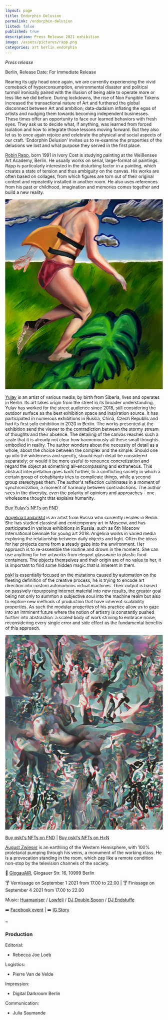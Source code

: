 ```yaml
---
layout: page
title: Endorphin Delusion
permalink: /endorphin-delusion
listed: false
published: true
description: Press Release 2021 exhibition
image: /assets/pictures/rapp.png
categories: art berlin endorphin
---
```


_Press release_

Berlin, Release Date: For Immediate Release

Rearing its ugly head once again, we are currently experiencing the vivid comeback of hyperconsumption, environmental disaster and political turmoil ironically paired with the illusion of being able to operate more or less like we did before. During lockdowns, the rise of Non Fungible Tokens increased the transactional nature of Art and furthered the global disconnect between Art and ambition; data-dadaism inflating the egos of artists and nudging them towards becoming independent businesses.
These times offer an opportunity to face our learned behaviors with fresh eyes. They ask us to decide what, if anything, was learned from forced isolation and how to integrate those lessons moving forward. But they also let us to once again  rejoice and celebrate the physical and social aspects of our craft. ‘Endorphin Delusion’ invites us to re-examine the properties of the delusions we lost and what purpose they served in the first place.

[Robin Rapp](https://instagram.com/rapp_robin), born 1991 in Ivory Cost is studying painting at the Weißensee Art Academy, Berlin. He usually works on serial, large-format oil paintings. Rapp is particularly interested in the disturbing factor in a painting, which creates a state of tension and thus ambiguity on the canvas. His works are often based on collages, from which figures are torn out of their original context and repeatedly installed in another room. He also uses references from his past or childhood, imagination and memories comes together and build a new reality.

<img class='post-image' src="/assets/pictures/rapp.png">

[Yulav](https://instagram.com/yulav) is an artist of various media, by birth from Siberia, lives and operates in Berlin. Its art takes origin from the street in its broader understanding. Yulav has worked for the street audience since 2018, still considering the outdoor surface as the best exhibition space and inspiration source. It has participated in numerous exhibitions in Russia, China, Czech Republic and had its first solo exhibition in 2020 in Berlin. The works presented at the exhibition send the viewer to the contradiction between the stormy stream of thoughts and their absence. The detailing of the canvas reaches such a scale that it is already not clear how harmoniously all these small thoughts embodied in reality. The author wonders about the necessity of detail as a whole, about the choice between the complex and the simple. Should one go into the wilderness and specify, should each detail be considered separately; or would it be more useful to renounce concretization and regard the object as something all-encompassing and extraneous.
This abstract interpretation goes back further, to a conflicting society in which a certain group of cohabitants tries to complicate things, while a second group stereotypes them. The author's reflection culminates in a moment of synchronization, a moment of harmony between contradictions. The author sees in the diversity, even the polarity of opinions and approaches - one wholesome thought that explains humanity.

[Buy Yulav's  NFTs on FND](https://foundation.app/yulav)

[Angelina Lambrikht](https://www.instagram.com/lambrikht_/) is an artist from Russia who currently resides in Berlin. She has studied classical and contemporary art in Moscow, and has participated in various exhibitions in Russia, such as 6th Moscow International biennale for young art 2018.
Angelina works in varied media exploring the relationship between daily objects and light. Often the ideas for her projects come from a steady gaze into the environment. Her approach is to re-assemble the routine and drown in the moment. She can use anything for her artworks from elegant glassware to plastic food containers. The objects themselves and their origin are of no value to her, it is important to find some hidden magic that is inherent in them.

[pskl](https://foundation.app/pskl) is essentially focused on the mutations caused by automation on the fleeting definition of the creative process, he is trying to encode art direction into custom autonomous virtual machines. Their output is based on passively repurposing internet material into new results, the greater goal being not only to summon a subjective soul into the machine realm but also to explore new methods of production that have inherent scalability properties. As such the modular properties of his practice allow us to gaze into an imminent future where the notion of artistry is constantly pushed further into abstraction: a scaled body of work striving to embrace noise, reconsidering every single error and side effect as the fundamental benefits of this approach.


<img class='post-image' src="/assets/pictures/pskl_endorphin_delusion.jpg">

[Buy pskl's NFTs on FND](https://foundation.app/pskl) | [Buy pskl's NFTs on H=N](https://hicetnunc.xyz/pskl/)

[August Zwieser](https://instagram.com/fikkusrecords) is an earthling of the Western Hemisphere, with 100% proletariat pumping through his veins, a monument of the working class. He is a provocation standing in the room, which zap like a remote condition non-stop by the television channels of the society.


:round_pushpin: [GlogauAIR](https://glogauair.net/), Glogauer Str. 16, 10999 Berlin

:cocktail: Vernissage on September 1 2021 from 17.00 to 22.00 | :cocktail: Finissage on September 4 2021 from 17.00 to 22.00

Music: [Huamaniser](https://soundcloud.com/huamaniser) / [Lowfeli](https://soundcloud.com/lowfeli) / [DJ Double Spoon](https://soundcloud.com/bahayam) / [DJ Endstuffe](https://soundcloud.com/nikoranch)

:arrow_right: [Facebook event](https://www.facebook.com/events/2919415464998316)  |  :arrow_right: [IG Story](https://www.instagram.com/stories/highlights/17967986761440878/)

~

### Production

Editorial:
- Rebecca Joe Loeb

Logistics:
- Pierre Van de Velde

Impression:
- Digital Darkroom Berlin

Communication:
- Julia Saumande


